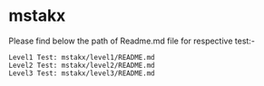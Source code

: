 # mstakx
Please find below the path of Readme.md file for respective test:-
```
Level1 Test: mstakx/level1/README.md
Level2 Test: mstakx/level2/README.md
Level3 Test: mstakx/level3/README.md
```
